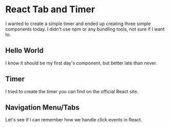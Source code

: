 # React Tab and Timer

I wanted to create a simple timer and ended up creating three simple components today. I didn't use npm or any bundling tools, not sure if I want to.

## Hello World

I know it should be my first day's component, but better late than never.

## Timer

I tried to create the timer you can find on the official React site.

## Navigation Menu/Tabs

Let's see if I can remember how we handle click events in React.
